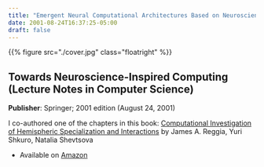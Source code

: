 ```yaml
---
title: "Emergent Neural Computational Architectures Based on Neuroscience"
date: 2001-08-24T16:37:25-05:00
draft: false
---
```


{{% figure src="./cover.jpg" class="floatright" %}}

## Towards Neuroscience-Inspired Computing (Lecture Notes in Computer Science)

**Publisher**: Springer; 2001 edition (August 24, 2001)

I co-authored one of the chapters in this book: [Computational Investigation of Hemispheric Specialization and Interactions](https://link.springer.com/chapter/10.1007%2F3-540-44597-8_5)
by James A. Reggia, Yuri Shkuro, Natalia Shevtsova

  * Available on [Amazon](https://www.amazon.com/dp/354042363X/)

